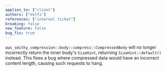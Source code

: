 ```yaml
---
applies_to: ["client"]
authors: ["Velfi"]
references: ["internal ticket"]
breaking: false
new_feature: false
bug_fix: true
---
```


`aws_smithy_compression::body::compress::CompressedBody` will no longer incorrectly return the inner body's `SizeHint`, returning `SizeHint::default()` instead.
This fixes a bug where compressed data would have an incorrect content length, causing such requests to hang.
